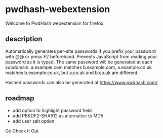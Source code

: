 # pwdhash-webextension

Welcome to PwdHash webextension for firefox

## description

Automatically generates per-site passwords if you prefix your password with @@ or press F2 beforehand.
Prevents JavaScript from reading your password as it is typed.
The same password will be generated at each subdomain: a.example.com matches b.example.com, a.example.co.uk
matches b.example.co.uk, but a.co.uk and b.co.uk are different.

Hashed passwords can also be generated at https://www.pwdhash.com/

## roadmap

* add option to highlight password field
* add PBKDF2-SHA512 as alternative to MD5
* add user salt option


Go Check It Out

